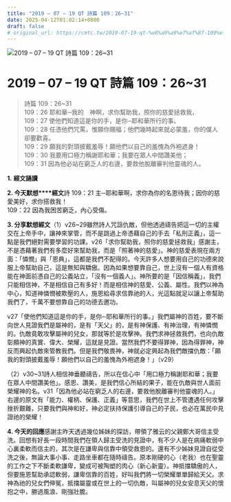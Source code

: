 ```yaml
---
title: "2019 – 07 – 19 QT 詩篇 109：26~31"
date: 2025-04-12T01:02:14+0800
draft: false
# original_url: https://cmtc.tw/2019-07-19-qt-%e8%a9%a9%e7%af%87-109%ef%bc%9a2631
---
```


![2019 – 07 – 19 QT 詩篇 109：26\~31](/images/qt.jpg   "2019 – 07 – 19 QT 詩篇 109：26\~31")

# 2019 – 07 – 19 QT 詩篇 109：26\~31

> 詩篇 109：26\~31  
> 109：26 耶和華─我的　神啊，求你幫助我，照你的慈愛拯救我，  
> 109：27 使他們知道這是你的手，是你─耶和華所行的事。  
> 109：28 任憑他們咒罵，惟願你賜福；他們幾時起來就必蒙羞，你的僕人卻要歡喜。  
> 109：29 願我的對頭披戴羞辱！願他們以自己的羞愧為外袍遮身！  
> 109：30 我要用口極力稱謝耶和華；我要在眾人中間讚美他；  
> 109：31 因為他必站在窮乏人的右邊，要救他脫離審判他靈魂的人。

**1.** **經文誦讀**

**2. 今天默想****經文**詩 109：21 主─耶和華啊，求你為你的名恩待我；因你的慈愛美好，求你搭救我！  
109：22 因為我困苦窮乏，內心受傷。

**3. 分享默想經文**（1）v26\~29雖然詩人咒詛仇敵，但他透過禱告把這一切的主權交在上帝手中，讓神來掌管，而不是跳過上帝憑藉自己的手去「私刑正義」，這一點是我們絕對需要學習的功課。v26「求你幫助我，照你的慈愛拯救我」感謝主，不是憑藉著我們有多麼好來幫助我，而是「照著神的慈愛」。神的慈愛表現在兩方面：「憐憫」與「恩典」，這都是我們不配得的。今天許多人想要用自己的功德來說服上帝幫助自己，這是無知與驕傲。因為如果想要靠自己，世上沒有一個人有資格能在神面前憑自己的公義站立，「沒有一個義人」。神所要的是「因信稱義」，我們只能相信神，不是相信自己有多好！而是相信神的慈愛、公義、屬性。我們以神為中心，知道神憐憫被欺壓的人，施恩給尋求信靠祂的人，光這點就足以讓上帝幫助我們了，千萬不要想靠自己的功德去邀功。

v27「使他們知道這是你的手，是你─耶和華所行的事。」我們屬神的百姓，要不斷向世人見證我們是屬神的，是有「天父」的，是有神保護、有神治理，有神憐憫的。仇敵竟敢攻擊屬神的兒女，那就等於是攻擊神。我們求神拯救我們，也向仇敵彰顯神的真實、偉大、榮耀，這就是見證。當然我們不要得罪神，因為得罪神，神反而興起仇敵來管教我們。但是我們敬畏神，神就必定興起為我們敵擋仇敵：「願我的對頭披戴羞辱！願他們以自己的羞愧為外袍遮身！」（v29）

（2）v30\~31詩人相信神垂聽禱告，所以在信心中「用口極力稱謝耶和華；我要在眾人中間讚美他」。感恩、讚美，是我們信心所結的果子，能在仇敵與世人面前榮耀神的名。v31「因為他必站在窮乏人的右邊，要救他脫離審判他靈魂的人。」右邊的原文有「能力、權柄、保護、正義」等意思，我們在世上不管遭遇任何攻擊挫折艱難，只要我們與神和好，神必定扶持保護引導自己的子民，也必在萬民中見證祂的榮耀！

**4. 今天的回應**感謝主昨天透過幾位姊妹的探訪，帶領了雅云的父親鄭大哥信主受洗。回想有好長一段時間我們在領人歸主受洗的見證中，有不少人是在病痛軟弱中心裏柔軟而信主的，其次是在謙卑與信靠中領受救恩的。還有不少姊妹見證自從受洗之後，無論大事小事、走路坐車都在隨時禱告。原本剛硬的心（老我）也在聖靈的工作之下不斷柔軟謙卑，變成可被陶塑的肉心（新心新靈）。神抵擋驕傲的人，但要施恩幫助承認軟弱，謙卑信靠的百姓，好叫我們將一切榮耀單單歸給天父。求神為祂的兒女們伸冤，抵擋屬靈或在世上的一切仇敵，叫屬神的兒女安息天父的懷抱之中，勝過風浪、剛強壯膽。